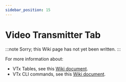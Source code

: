 ```yaml
---
sidebar_position: 15
---
```


# Video Transmitter Tab

:::note
Sorry; this Wiki page has not yet been written.
:::

For more information about:

- VTx Tables, see this [Wiki document](docs/wiki/guides/current/VTX-Tables).
- VTx CLI commands, see this [Wiki document](docs/wiki/guides/current/VTX-CLI-Settings).
